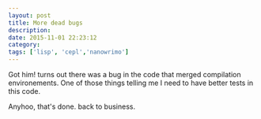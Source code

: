 ```yaml
---
layout: post
title: More dead bugs
description:
date: 2015-11-01 22:23:12
category:
tags: ['lisp', 'cepl','nanowrimo']
---
```


Got him! turns out there was a bug in the code that merged compilation environements. One of those things telling me Ι need to have better tests in this code.

Anyhoo, that's done. back to business.
